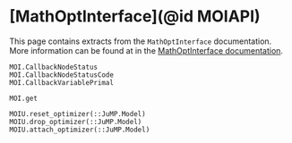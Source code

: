 # [MathOptInterface](@id MOIAPI)

This page contains extracts from the `MathOptInterface` documentation. More
information can be found at in the [MathOptInterface documentation](https://jump.dev/MathOptInterface.jl/stable/).

```@docs
MOI.CallbackNodeStatus
MOI.CallbackNodeStatusCode
MOI.CallbackVariablePrimal

MOI.get

MOIU.reset_optimizer(::JuMP.Model)
MOIU.drop_optimizer(::JuMP.Model)
MOIU.attach_optimizer(::JuMP.Model)
```
